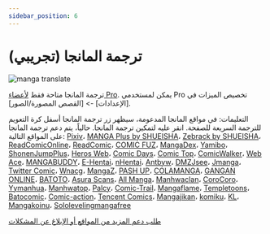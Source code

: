 ```yaml
---
sidebar_position: 6
---
```


# ترجمة المانجا (تجريبي)

![manga translate](https://s.immersivetranslate.com/static/extension/images/popup-manga-guide.png)

ترجمة المانجا متاحة فقط [لأعضاء Pro](https://immersivetranslate.com/auth/pricing/?utm_source=officialSite&utm_medium=usageDoc&utm_campaign=usageDocManga). يمكن لمستخدمي Pro تخصيص الميزات في [الإعدادات] -> [القصص المصورة/الصور].

التعليمات: في مواقع المانجا المدعومة، سيظهر زر ترجمة المانجا أسفل كرة التعويم للترجمة السريعة للصفحة. انقر عليه لتمكين ترجمة المانجا. حالياً، يتم دعم ترجمة المانجا على المواقع التالية: [Pixiv](https://www.pixiv.net/manga)، [MANGA Plus by SHUEISHA](https://mangaplus.shueisha.co.jp)، [Zebrack by SHUEISHA](https://zebrack-comic.shueisha.co.jp/)، [ReadComicOnline](https://readcomiconline.li)، [ReadComic](https://readcomic.me)، [COMIC FUZ](https://comic-fuz.com/)، [MangaDex](https://mangadex.org/)، [Yamibo](https://www.yamibo.com/site/manga)، [ShonenJumpPlus](https://shonenjumpplus.com)، [Heros Web](https://viewer.heros-web.com/)، [Comic Days](https://comic-days.com/)، [Comic Top](https://comic-top.com)، [ComicWalker](https://comic-walker.com/)، [Web Ace](https://web-ace.jp/)، [MANGABUDDY](https://mangabuddy.com/)، [E-Hentai](https://e-hentai.org/)، [nHentai](https://nhentai.net)، [Antbyw](https://www.antbyw.com)، [DMZJsee](https://www.idmzj.com)، [Jmanga](https://jmanga.org)، [Twitter Comic](https://twicomi.com/manga*)، [Wnacg](https://wnacg.com)، [MangaZ](https://vw.mangaz.com)، [PASH UP](https://pash-up.jp)، [COLAMANGA](https://www.colamanga.com)، [GANGAN ONLINE](https://www.ganganonline.com)، [BATOTO](https://battwo.com)، [Asura Scans](https://asuracomic.net)، [All Manga](https://allmanga.to)، [Manhwaclan](https://manhwaclan.com)، [CoroCoro](https://www.corocoro.jp)، [Yymanhua](https://yymanhua.com)، [Manhwatop](https://manhwatop.com)، [Palcy](https://palcy.jp/)، [Comic-Trail](https://comic-trail.com/)، [Mangaflame](https://mangaflame.org/)، [Templetoons](https://templetoons.com/)، [Batocomic](https://batocomic.net/)، [Comic-action](https://comic-action.com/)، [Tencent Comics](https://m.ac.qq.com/)، [Mangajikan](https://www.mangajikan.com/)، [komiku](https://Komiku.com/)، [KL](https://klz9.com)، [Mangakoinu](https://www.mangakoinu.com/)، [Sololevelingmangafree](https://www.sololevelingmangafree.com/)

[طلب دعم المزيد من المواقع أو الإبلاغ عن المشكلات](https://github.com/immersive-translate/immersive-translate/issues/1809)
